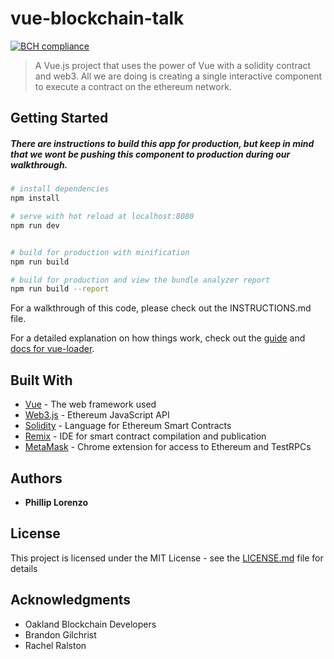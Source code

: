 # vue-blockchain-talk

[![BCH compliance](https://bettercodehub.com/edge/badge/pllearns/vue-on-the-blockchain?branch=master)](https://bettercodehub.com/)

> A Vue.js project that uses the power of Vue with a solidity contract and web3. All we are doing is creating a single interactive component to execute a contract on the ethereum network.

## Getting Started

##### There are instructions to build this app for production, but keep in mind that we wont be pushing this component to production during our walkthrough.

``` bash
# install dependencies
npm install

# serve with hot reload at localhost:8080
npm run dev


# build for production with minification
npm run build

# build for production and view the bundle analyzer report
npm run build --report
```

For a walkthrough of this code, please check out the INSTRUCTIONS.md file. 

For a detailed explanation on how things work, check out the [guide](http://vuejs-templates.github.io/webpack/) and [docs for vue-loader](http://vuejs.github.io/vue-loader).


## Built With

* [Vue](https://vuejs.org/) - The web framework used
* [Web3.js](https://github.com/ethereum/web3.js) - Ethereum JavaScript API
* [Solidity](https://github.com/ethereum/solidity) - Language for Ethereum Smart Contracts
* [Remix](https://remix.ethereum.org/) - IDE for smart contract compilation and publication
* [MetaMask](https://metamask.io/) - Chrome extension for access to Ethereum and TestRPCs 

## Authors

* **Phillip Lorenzo** 

## License

This project is licensed under the MIT License - see the [LICENSE.md](LICENSE.md) file for details

## Acknowledgments

* Oakland Blockchain Developers
* Brandon Gilchrist
* Rachel Ralston
